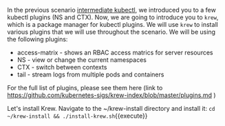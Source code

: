 In the previous scenario [intermediate kubectl](site), we introduced you to a few kubectl plugins (NS and CTX). Now, we are going to introduce you to `krew`, which is a package manager for kubectl plugins. We will use `krew` to install various plugins that we will use throughout the scenario. We will be using the following plugins:

- access-matrix - shows an RBAC access matrics for server resources
- NS - view or change the current namespaces
- CTX - switch between contexts
- tail - stream logs from multiple pods and containers

For the full list of plugins, please see them here (link to https://github.com/kubernetes-sigs/krew-index/blob/master/plugins.md )

Let's install Krew. Navigate to the ~/krew-install directory and install it:
`cd ~/krew-install && ./install-krew.sh`{{execute}}

